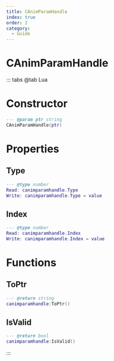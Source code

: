 ```yaml
---
title: CAnimParamHandle
index: true
order: 2
category:
  - Guide
---
```


# CAnimParamHandle

::: tabs
@tab Lua
# Constructor
```lua
--- @param ptr string
CAnimParamHandle(ptr)
```
# Properties
## Type 
```lua
--- @type number
Read: canimparamhandle.Type
Write: canimparamhandle.Type = value
```
## Index 
```lua
--- @type number
Read: canimparamhandle.Index
Write: canimparamhandle.Index = value
```
# Functions
## ToPtr
```lua
--- @return string
canimparamhandle:ToPtr()
```
## IsValid
```lua
--- @return bool
canimparamhandle:IsValid()
```

:::